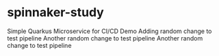 # spinnaker-study
Simple Quarkus Microservice for CI/CD Demo
Adding random change to test pipeline
Another random change to test pipeline 
Another random change to test pipeline
